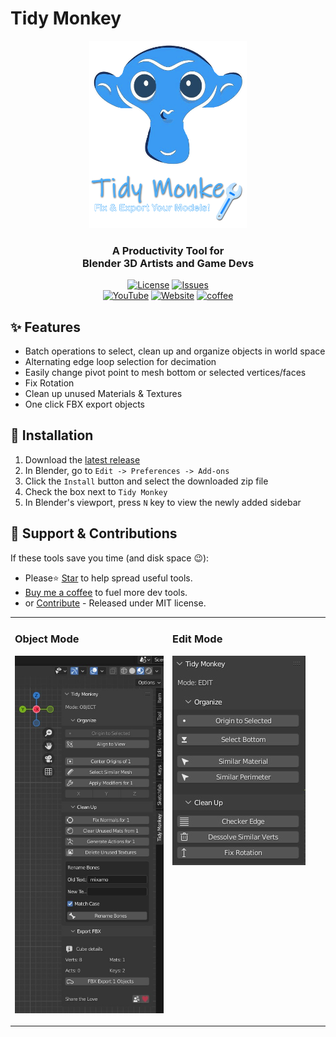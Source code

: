 [//]: # (Constants)
[license-link]: https://opensource.org/licenses/MIT
[stars-link]: ../../stargazers
[youtube-link]: https://youtu.be/MHFUBcTz9Wo
[website-link]: https://spark-games.co.uk
[coffee-link]: https://buymeacoffee.com/spark88
[bug-link]: ../../issues
[release-link]: ../../releases
[object-tutorial-link]: https://youtu.be/3g1JKg0-Wtc
[fork-link]: ../../fork
[privacy-link]: ../../blob/main/PRIVACY.md

# Tidy Monkey

<div align="center">
  <img src="./res/logo.png" height="300" alt="Tidy Monkey Logo">

  <h3>A Productivity Tool for <br>
  Blender 3D Artists and Game Devs</h3>

  [![License](https://img.shields.io/badge/license-MIT-blue.svg)][license-link]
  [![Issues](https://img.shields.io/badge/issues-report-red?logo=github)][bug-link]  
  [![YouTube](https://img.shields.io/badge/YouTube-red?style=flat&logo=youtube)][youtube-link]
  [![Website](https://img.shields.io/badge/website-visit-green)][website-link]
  [![coffee](https://img.shields.io/badge/coffee-donate-yellow.svg)][coffee-link]
</div>

## ✨ Features

- Batch operations to select, clean up and organize objects in world space
- Alternating edge loop selection for decimation
- Easily change pivot point to mesh bottom or selected vertices/faces
- Fix Rotation
- Clean up unused Materials & Textures
- One click FBX export objects

## 🚀 Installation

1. Download the [latest release][release-link]
2. In Blender, go to `Edit -> Preferences -> Add-ons`
3. Click the `Install` button and select the downloaded zip file
4. Check the box next to `Tidy Monkey`
5. In Blender's viewport, press `N` key to view the newly added sidebar




## 🌱 Support & Contributions

If these tools save you time (and disk space 😉):
- Please⭐ <a href="../../stargazers" target="_blank">Star</a> to help spread useful tools.
- <a href="[coffee-link]" target="_blank">Buy me a coffee</a> to fuel more dev tools.
- or <a href="../../fork" target="_blank">Contribute</a> - Released under MIT license.


<table>
<tr>
<td width="50%" valign="top">

### Object Mode
[![Object Mode Tutorial](./res/Object%20Mode.jpg)][object-tutorial-link]

</td>
<td width="50%" valign="top">

### Edit Mode
![Edit Mode Guide](./res/Edit%20Mode.jpg)

</td>
</tr>
</table>